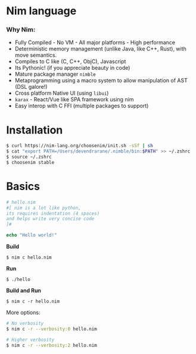 # Nim language

### Why Nim:
- Fully Compiled - No VM - All major platforms - High performance
- Deterministic memory management (unlike Java, like C++, Rust), with move semantics.
- Compiles to C like (C, C++, ObjC), Javascript
- Its Pythonic! (if you appreciate beauty in code)
- Mature package manager `nimble`
- Metaprogramming using a macro system to allow manipulation of AST (DSL galore!)
- Cross platform Native UI (using `libui`)
- `karax` - React/Vue like SPA framework using nim
- Easy interop with C FFI (multiple packages to support)

# Installation

```bash
$ curl https://nim-lang.org/choosenim/init.sh -sSf | sh
$ cat "export PATH=/Users/devendrarane/.nimble/bin:$PATH" >> ~/.zshrc
$ source ~/.zshrc
$ choosenim stable
```

# Basics

```nim
# hello.nim
#[ nim is a lot like python,
its requires indentation (4 spaces)
and helps write very concise code
]#

echo "Hello world!"
```

**Build**

`$ nim c hello.nim`


**Run**

`$ ./hello`


**Build and Run**

`$ nim c -r hello.nim`


More options:

```sh
# No verbosity
$ nim c -r --verbosity:0 hello.nim

# Higher verbosity
$ nim c -r --verbosity:2 hello.nim
```

